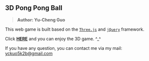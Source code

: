 ## 3D Pong Pong Ball
> **Author: Yu-Cheng Guo**

This web game is built based on the [`Three.js`](https://threejs.org/) and [`jQuery`](https://jquery.com/) framework.

Click [**HERE**](https://frankguoyc.github.io/3D_Pong_Pong_Ball) and you can enjoy the 3D game. ^_^

If you have any question, you can contact me via my mail: yckuo5k2b@gmail.com




